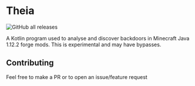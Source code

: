 # Theia
![GitHub all releases](https://img.shields.io/github/downloads/Tigermouthbear/Theia/total)

A Kotlin program used to analyse and discover backdoors in Minecraft Java 1.12.2 forge mods. This is experimental and may have bypasses.

## Contributing
Feel free to make a PR or to open an issue/feature request